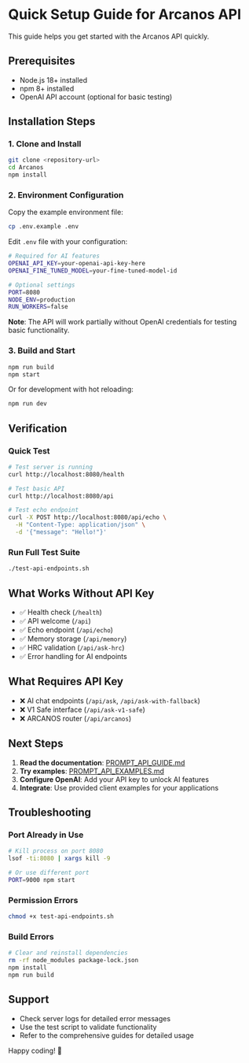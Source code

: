 # Quick Setup Guide for Arcanos API

This guide helps you get started with the Arcanos API quickly.

## Prerequisites

- Node.js 18+ installed
- npm 8+ installed
- OpenAI API account (optional for basic testing)

## Installation Steps

### 1. Clone and Install
```bash
git clone <repository-url>
cd Arcanos
npm install
```

### 2. Environment Configuration

Copy the example environment file:
```bash
cp .env.example .env
```

Edit `.env` file with your configuration:
```bash
# Required for AI features
OPENAI_API_KEY=your-openai-api-key-here
OPENAI_FINE_TUNED_MODEL=your-fine-tuned-model-id

# Optional settings
PORT=8080
NODE_ENV=production
RUN_WORKERS=false
```

**Note**: The API will work partially without OpenAI credentials for testing basic functionality.

### 3. Build and Start
```bash
npm run build
npm start
```

Or for development with hot reloading:
```bash
npm run dev
```

## Verification

### Quick Test
```bash
# Test server is running
curl http://localhost:8080/health

# Test basic API
curl http://localhost:8080/api

# Test echo endpoint
curl -X POST http://localhost:8080/api/echo \
  -H "Content-Type: application/json" \
  -d '{"message": "Hello!"}'
```

### Run Full Test Suite
```bash
./test-api-endpoints.sh
```

## What Works Without API Key

- ✅ Health check (`/health`)
- ✅ API welcome (`/api`)
- ✅ Echo endpoint (`/api/echo`)
- ✅ Memory storage (`/api/memory`)
- ✅ HRC validation (`/api/ask-hrc`)
- ✅ Error handling for AI endpoints

## What Requires API Key

- ❌ AI chat endpoints (`/api/ask`, `/api/ask-with-fallback`)
- ❌ V1 Safe interface (`/api/ask-v1-safe`)
- ❌ ARCANOS router (`/api/arcanos`)

## Next Steps

1. **Read the documentation**: [PROMPT_API_GUIDE.md](./PROMPT_API_GUIDE.md)
2. **Try examples**: [PROMPT_API_EXAMPLES.md](./PROMPT_API_EXAMPLES.md)
3. **Configure OpenAI**: Add your API key to unlock AI features
4. **Integrate**: Use provided client examples for your applications

## Troubleshooting

### Port Already in Use
```bash
# Kill process on port 8080
lsof -ti:8080 | xargs kill -9

# Or use different port
PORT=9000 npm start
```

### Permission Errors
```bash
chmod +x test-api-endpoints.sh
```

### Build Errors
```bash
# Clear and reinstall dependencies
rm -rf node_modules package-lock.json
npm install
npm run build
```

## Support

- Check server logs for detailed error messages
- Use the test script to validate functionality
- Refer to the comprehensive guides for detailed usage

Happy coding! 🚀